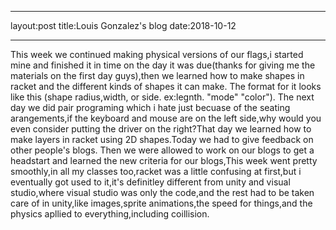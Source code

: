 _ _ _
layout:post
title:Louis Gonzalez's blog
date:2018-10-12
_ _ _

This week we continued making physical versions of our flags,i started mine and finished it in time on the day it was due(thanks for giving me the materials on the first day guys),then we learned how to make shapes in racket and the different kinds of shapes it can make. The format for it looks like this (shape radius,width, or side. ex:legnth. "mode" "color"). The next day we did pair programing which i hate just becuase of the seating arangements,if the keyboard and mouse are on the left side,why would you even consider putting the driver on the right?That day we learned how to make layers in racket using 2D shapes.Today we had to give feedback on other people's blogs. Then we were allowed to work on our blogs to get a headstart and learned the new criteria for our blogs,This week went pretty smoothly,in all my classes too,racket was a little confusing at first,but i eventually got used to it,it's definitley different from unity and visual studio,where visual studio was only the code,and the rest had to be taken care of in unity,like images,sprite animations,the speed for things,and the physics apllied to everything,including coillision. 
